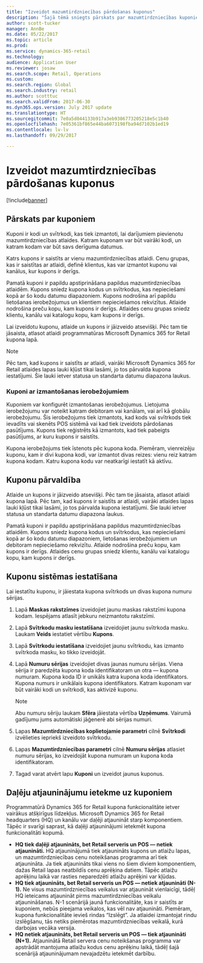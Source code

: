 ```yaml
---
title: "Izveidot mazumtirdzniecības pārdošanas kuponus"
description: "Šajā tēmā sniegts pārskats par mazumtirdzniecības kuponiem un izskaidrots, kā tos iestatīt."
author: scott-tucker
manager: AnnBe
ms.date: 05/22/2017
ms.topic: article
ms.prod: 
ms.service: dynamics-365-retail
ms.technology: 
audience: Application User
ms.reviewer: josaw
ms.search.scope: Retail, Operations
ms.custom: 
ms.search.region: Global
ms.search.industry: retail
ms.author: scotttuc
ms.search.validFrom: 2017-06-30
ms.dyn365.ops.version: July 2017 update
ms.translationtype: HT
ms.sourcegitcommit: 7e0a5d044133b917a3eb9386773205218e5c1b40
ms.openlocfilehash: 7e05361bf865e44ba6073198fba94d7102b1ed19
ms.contentlocale: lv-lv
ms.lasthandoff: 09/29/2017

---
```


# <a name="create-coupons-for-retail-sales"></a>Izveidot mazumtirdzniecības pārdošanas kuponus

[!include[banner](includes/banner.md)]


## <a name="overview-of-coupons"></a>Pārskats par kuponiem

Kuponi ir kodi un svītrkodi, kas tiek izmantoti, lai darījumiem pievienotu mazumtirdzniecības atlaides. Katram kuponam var būt vairāki kodi, un katram kodam var būt savs derīguma datumus. 

Katrs kupons ir saistīts ar vienu mazumtirdzniecības atlaidi. Cenu grupas, kas ir saistītas ar atlaidi, definē klientus, kas var izmantot kuponu vai kanālus, kur kupons ir derīgs. 

Pamatā kuponi ir papildu apstiprināšana papildus mazumtirdzniecības atlaidēm. Kupons sniedz kupona kodus un svītrkodus, kas nepieciešami kopā ar šo kodu datumu diapazoniem. Kupons nodrošina arī papildu lietošanas ierobežojumus un klientiem nepieciešamos rekvizītus. Atlaide nodrošina preču kopu, kam kupons ir derīgs. Atlaides cenu grupas sniedz klientu, kanālu vai katalogu kopu, kam kupons ir derīgs.

Lai izveidotu kuponu, atlaide un kupons ir jāizveido atsevišķi. Pēc tam tie jāsaista, atlasot atlaidi programmatūras Microsoft Dynamics 365 for Retail kupona lapā. 

> [!NOTE]
> Pēc tam, kad kupons ir saistīts ar atlaidi, vairāki Microsoft Dynamics 365 for Retail atlaides lapas lauki kļūst tikai lasāmi, jo tos pārvalda kupona iestatījumi. Šie lauki ietver statusa un standarta datumu diapazona laukus.

### <a name="limited-use-coupons"></a>Kuponi ar izmantošanas ierobežojumiem

Kuponiem var konfigurēt izmantošanas ierobežojumus. Lietojuma ierobežojumu var noteikt katram debitoram vai kanālam, vai arī kā globālu ierobežojumu. Šis ierobežojums tiek izmantots, kad kods vai svītrkods tiek ievadīts vai skenēts POS sistēmā vai kad tiek izveidots pārdošanas pasūtījums. Kupons tiek reģistrēts kā izmantots, kad tiek pabeigts pasūtījums, ar kuru kupons ir saistīts.

Kupona ierobežojums tiek īstenots pēc kupona koda. Piemēram, vienreizēju kuponu, kam ir divi kupona kodi, var izmantot divas reizes: vienu reiz katram kupona kodam. Katru kupona kodu var neatkarīgi iestatīt kā aktīvu.

## <a name="managing-coupons"></a>Kuponu pārvaldība

Atlaide un kupons ir jāizveido atsevišķi. Pēc tam tie jāsaista, atlasot atlaidi kupona lapā. Pēc tam, kad kupons ir saistīts ar atlaidi, vairāki atlaides lapas lauki kļūst tikai lasāmi, jo tos pārvalda kupona iestatījumi. Šie lauki ietver statusa un standarta datumu diapazona laukus.  

Pamatā kuponi ir papildu apstiprināšana papildus mazumtirdzniecības atlaidēm. Kupons sniedz kupona kodus un svītrkodus, kas nepieciešami kopā ar šo kodu datumu diapazoniem, lietošanas ierobežojumiem un debitoram nepieciešamo rekvizītu. Atlaide nodrošina preču kopu, kam kupons ir derīgs. Atlaides cenu grupas sniedz klientu, kanālu vai katalogu kopu, kam kupons ir derīgs.

## <a name="system-setup-for-coupons"></a>Kuponu sistēmas iestatīšana 

Lai iestatītu kuponu, ir jāiestata kupona svītrkods un divas kupona numuru sērijas. 

1.  Lapā **Maskas rakstzīmes** izveidojiet jaunu maskas rakstzīmi kupona kodam. Iespējams atlasīt jebkuru neizmantotu rakstzīmi.
2.  Lapā **Svītrkodu masku iestatīšana** izveidojiet jaunu svītrkoda masku. Laukam **Veids** iestatiet vērtību **Kupons**.
3.  Lapā **Svītrkodu iestatīšana** izveidojiet jaunu svītrkodu, kas izmanto svītrkoda masku, ko tikko izveidojāt.
4.  Lapā **Numuru sērijas** izveidojiet divas jaunas numuru sērijas. Viena sērija ir paredzēta kupona koda identifikatoram un otra — kupona numuram. Kupona koda ID ir unikāls katra kupona koda identifikators. Kupona numurs ir unikālais kupona identifikators. Katram kuponam var būt vairāki kodi un svītrkodi, kas aktivizē kuponu.

    > [!NOTE]
    > Abu numuru sēriju laukam **Sfēra** jāiestata vērtība **Uzņēmums**. Vairumā gadījumu jums automātiski jāģenerē abi sērijas numuri.

5.  Lapas **Mazumtirdzniecības koplietojamie parametri** cilnē **Svītrkodi** izvēlieties iepriekš izveidoto svītrkodu.
6.  Lapas **Mazumtirdzniecības parametri** cilnē **Numuru sērijas** atlasiet numuru sērijas, ko izveidojāt kupona numuram un kupona koda identifikatoram.
7.  Tagad varat atvērt lapu **Kuponi** un izveidot jaunus kuponus.

## <a name="the-effect-of-partial-updates-on-coupons"></a>Daļēju atjauninājumu ietekme uz kuponiem

Programmatūrā Dynamics 365 for Retail kupona funkcionalitāte ietver vairākus atšķirīgus līdzekļus. Microsoft Dynamics 365 for Retail headquarters (HQ) un kanālu var daļēji atjaunināt starp komponentiem. Tāpēc ir svarīgi saprast, kā daļēji atjauninājumi ietekmēt kupona funkcionalitāti kopumā.

- **HQ tiek daļēji atjaunināts, bet Retail serveris un POS — netiek atjaunināti.** HQ atjauninājumā tiek atjaunināts kupons un atlaižu lapas, un mazumtirdzniecības cenu noteikšanas programma arī tiek atjaunināta. Ja tiek atjaunināts tikai viens no šiem diviem komponentiem, dažas Retail lapas neatbildīs cenu aprēķina datiem. Tāpēc atlaižu aprēķinu laikā var rasties neparedzēti atlaižu aprēķini var kļūdas.
- **HQ tiek atjaunināts, bet Retail serveris un POS — netiek atjaunināti (N-1).** Ne visus mazumtirdzniecības veikalus var atjaunināt vienlaicīgi, tādēļ HQ ieteicams atjaunināt pirms mazumtirdzniecības veikalu atjaunināšanas. N-1 scenārijā jaunā funkcionalitāte, kas ir saistīts ar kuponiem, nebūs pieejama veikalos, kas vēl nav atjaunināti. Piemēram, kupona funkcionalitāte ievieš rindas “Izslēgt”. Ja atlaidei izmantojat rindu izslēgšanu, tās netiks piemērotas mazumtirdzniecības veikalā, kurā darbojas vecāka versija.
- **HQ netiek atjaunināts, bet Retail serveris un POS — tiek atjaunināti (N+1).** Atjauninātā Retail servera cenu noteikšanas programma var apstrādāt mantojuma atlaižu kodus cenu aprēķinu laikā, tādēļ šajā scenārijā atjauninājumam nevajadzētu ietekmēt darbību.

